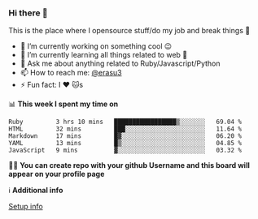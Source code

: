### Hi there 👋
This is the place where I opensource stuff/do my job and break things :rofl:

- 🔭 I’m currently working on something cool :wink:
- 🌱 I’m currently learning all things related to web 🤪
- 💬 Ask me about anything related to Ruby/Javascript/Python
- 📫 How to reach me: [@erasu3](https://t.me/erasu3)
- ⚡ Fun fact: I :heart: :cat:s

📊 **This week I spent my time on**
<!--START_SECTION:waka-->
```text
Ruby         3 hrs 10 mins   █████████████████▒░░░░░░░   69.04 % 
HTML         32 mins         ███░░░░░░░░░░░░░░░░░░░░░░   11.64 % 
Markdown     17 mins         █▓░░░░░░░░░░░░░░░░░░░░░░░   06.20 % 
YAML         13 mins         █▒░░░░░░░░░░░░░░░░░░░░░░░   04.85 % 
JavaScript   9 mins          ▓░░░░░░░░░░░░░░░░░░░░░░░░   03.32 % 
```
<!--END_SECTION:waka-->

👨‍🏫 **You can create repo with your github Username and this board will appear on your profile page**


ℹ️ **Additional info**

[Setup info](https://github.com/13LD/13LD/blob/master/SETUP.md)
